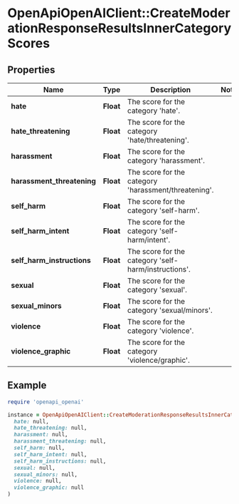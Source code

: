 # OpenApiOpenAIClient::CreateModerationResponseResultsInnerCategoryScores

## Properties

| Name | Type | Description | Notes |
| ---- | ---- | ----------- | ----- |
| **hate** | **Float** | The score for the category &#39;hate&#39;. |  |
| **hate_threatening** | **Float** | The score for the category &#39;hate/threatening&#39;. |  |
| **harassment** | **Float** | The score for the category &#39;harassment&#39;. |  |
| **harassment_threatening** | **Float** | The score for the category &#39;harassment/threatening&#39;. |  |
| **self_harm** | **Float** | The score for the category &#39;self-harm&#39;. |  |
| **self_harm_intent** | **Float** | The score for the category &#39;self-harm/intent&#39;. |  |
| **self_harm_instructions** | **Float** | The score for the category &#39;self-harm/instructions&#39;. |  |
| **sexual** | **Float** | The score for the category &#39;sexual&#39;. |  |
| **sexual_minors** | **Float** | The score for the category &#39;sexual/minors&#39;. |  |
| **violence** | **Float** | The score for the category &#39;violence&#39;. |  |
| **violence_graphic** | **Float** | The score for the category &#39;violence/graphic&#39;. |  |

## Example

```ruby
require 'openapi_openai'

instance = OpenApiOpenAIClient::CreateModerationResponseResultsInnerCategoryScores.new(
  hate: null,
  hate_threatening: null,
  harassment: null,
  harassment_threatening: null,
  self_harm: null,
  self_harm_intent: null,
  self_harm_instructions: null,
  sexual: null,
  sexual_minors: null,
  violence: null,
  violence_graphic: null
)
```

